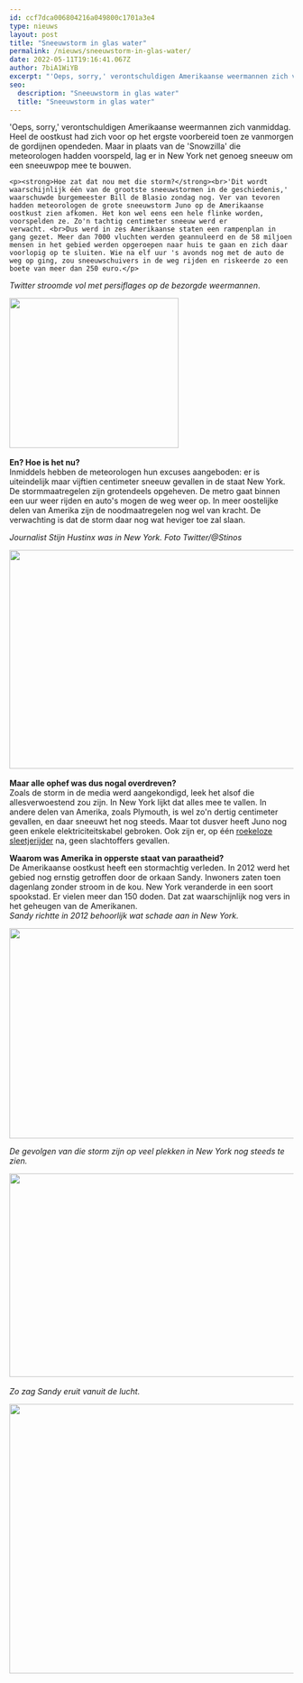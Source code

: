 ```yaml
---
id: ccf7dca006804216a049800c1701a3e4
type: nieuws
layout: post
title: "Sneeuwstorm in glas water"
permalink: /nieuws/sneeuwstorm-in-glas-water/
date: 2022-05-11T19:16:41.067Z
author: 7biA1WiYB
excerpt: "'Oeps, sorry,' verontschuldigen Amerikaanse weermannen zich vanmiddag. Heel de oostkust had zich voor op het ergste voorbereid toen ze vanmorgen de gordijnen opendeden. Maar in plaats van de 'Snowzilla' die meteorologen hadden voorspeld, lag er in New York net genoeg sneeuw om een sneeuwpop mee te bouwen.   "
seo:
  description: "Sneeuwstorm in glas water"
  title: "Sneeuwstorm in glas water"
---
```

'Oeps, sorry,' verontschuldigen Amerikaanse weermannen zich vanmiddag. Heel de oostkust had zich voor op het ergste voorbereid toen ze vanmorgen de gordijnen opendeden. Maar in plaats van de 'Snowzilla' die meteorologen hadden voorspeld, lag er in New York net genoeg sneeuw om een sneeuwpop mee te bouwen.   

    <p><strong>Hoe zat dat nou met die storm?</strong><br>'Dit wordt waarschijnlijk één van de grootste sneeuwstormen in de geschiedenis,' waarschuwde burgemeester Bill de Blasio zondag nog. Ver van tevoren hadden meteorologen de grote sneeuwstorm Juno op de Amerikaanse oostkust zien afkomen. Het kon wel eens een hele flinke worden, voorspelden ze. Zo'n tachtig centimeter sneeuw werd er verwacht. <br>Dus werd in zes Amerikaanse staten een rampenplan in gang gezet. Meer dan 7000 vluchten werden geannuleerd en de 58 miljoen mensen in het gebied werden opgeroepen naar huis te gaan en zich daar voorlopig op te sluiten. Wie na elf uur 's avonds nog met de auto de weg op ging, zou sneeuwschuivers in de weg rijden en riskeerde zo een boete van meer dan 250 euro.</p>
<p><em>Twitter stroomde vol met persiflages op de bezorgde weermannen</em>.</p>
<p><div class="media media-element-container media-default"><div id="file-263" class="file file-image file-image-jpeg">

        
  
  <div class="content">
    <img height="266" width="300" class="media-element file-default" src="https://7dagen.netlify.app/sites/default/files/w.jpeg" alt="">  </div>

  
</div>
</div><br><strong>En? Hoe is het nu?</strong><br>Inmiddels hebben de meteorologen hun excuses aangeboden: er is uiteindelijk maar vijftien centimeter sneeuw gevallen in de staat New York. De stormmaatregelen zijn grotendeels opgeheven. De metro gaat binnen een uur weer rijden en auto's mogen de weg weer op. In meer oostelijke delen van Amerika zijn de noodmaatregelen nog wel van kracht. De verwachting is dat de storm daar nog wat heviger toe zal slaan. 
<p><em>Journalist Stijn Hustinx was in New York. Foto Twitter/@Stinos</em></p>
<p><div class="media media-element-container media-default"><div id="file-262" class="file file-image file-image-jpeg">

        
  
  <div class="content">
    <img height="388" width="560" class="media-element file-default" src="https://7dagen.netlify.app/sites/default/files/x.jpeg" alt="">  </div>

  
</div>
</div><br><strong>Maar alle ophef was dus nogal overdreven?</strong><br>Zoals de storm in de media werd aangekondigd, leek het alsof die allesverwoestend zou zijn. In New York lijkt dat alles mee te vallen. In andere delen van Amerika, zoals Plymouth, is wel zo'n dertig centimeter gevallen, en daar sneeuwt het nog steeds. Maar tot dusver heeft Juno nog geen enkele elektriciteitskabel gebroken. Ook zijn er, op één <a href="http://abcnews.go.com/US/blizzard-2015-york-teen-dead-sledding-accident/story?id=28507727">roekeloze sleetjerijder</a> na, geen slachtoffers gevallen.
<p><strong>Waarom was Amerika in opperste staat van paraatheid?</strong><br>De Amerikaanse oostkust heeft een stormachtig verleden. In 2012 werd het gebied nog ernstig getroffen door de orkaan Sandy. Inwoners zaten toen dagenlang zonder stroom in de kou. New York veranderde in een soort spookstad. Er vielen meer dan 150 doden. Dat zat waarschijnlijk nog vers in het geheugen van de Amerikanen. <br><em>Sandy richtte in 2012 behoorlijk wat schade aan in New York.</em></p>
<p><div class="media media-element-container media-default"><div id="file-261" class="file file-image file-image-jpeg">

        
  
  <div class="content">
    <img height="373" width="560" class="media-element file-default" src="https://7dagen.netlify.app/sites/default/files/y.jpeg" alt="">  </div>

  
</div>
</div>
<p><em>De gevolgen van die storm zijn op veel plekken in New York nog steeds te zien.</em></p>
<p><div class="media media-element-container media-default"><div id="file-259" class="file file-image file-image-jpeg">

        
  
  <div class="content">
    <img height="361" width="560" class="media-element file-default" src="https://7dagen.netlify.app/sites/default/files/z.jpeg" alt="">  </div>

  
</div>
</div><br><em>Zo zag Sandy eruit vanuit de lucht.</em>
<p><div class="media media-element-container media-default"><div id="file-258" class="file file-image file-image-jpeg">

        
  
  <div class="content">
    <img height="478" width="560" class="media-element file-default" src="https://7dagen.netlify.app/sites/default/files/zz.jpeg" alt="">  </div>

  
</div>
</div>  
